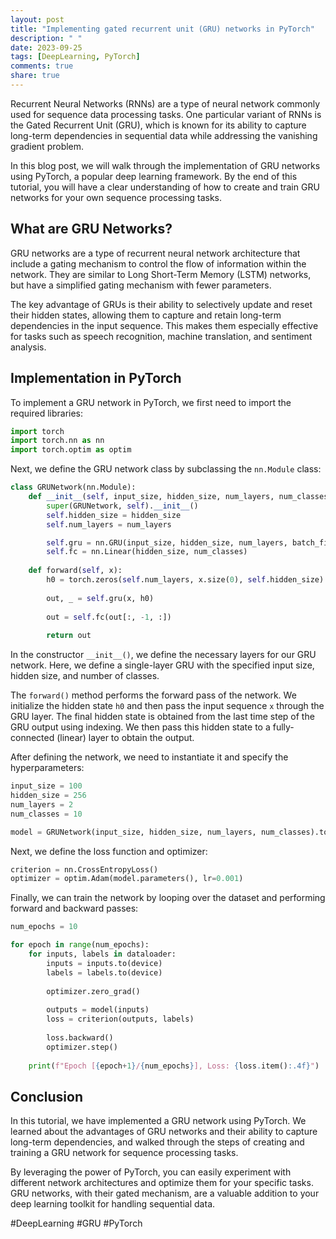 ```yaml
---
layout: post
title: "Implementing gated recurrent unit (GRU) networks in PyTorch"
description: " "
date: 2023-09-25
tags: [DeepLearning, PyTorch]
comments: true
share: true
---
```


Recurrent Neural Networks (RNNs) are a type of neural network commonly used for sequence data processing tasks. One particular variant of RNNs is the Gated Recurrent Unit (GRU), which is known for its ability to capture long-term dependencies in sequential data while addressing the vanishing gradient problem.

In this blog post, we will walk through the implementation of GRU networks using PyTorch, a popular deep learning framework. By the end of this tutorial, you will have a clear understanding of how to create and train GRU networks for your own sequence processing tasks.

## What are GRU Networks?

GRU networks are a type of recurrent neural network architecture that include a gating mechanism to control the flow of information within the network. They are similar to Long Short-Term Memory (LSTM) networks, but have a simplified gating mechanism with fewer parameters.

The key advantage of GRUs is their ability to selectively update and reset their hidden states, allowing them to capture and retain long-term dependencies in the input sequence. This makes them especially effective for tasks such as speech recognition, machine translation, and sentiment analysis.

## Implementation in PyTorch

To implement a GRU network in PyTorch, we first need to import the required libraries:

```python
import torch
import torch.nn as nn
import torch.optim as optim
```

Next, we define the GRU network class by subclassing the `nn.Module` class:

```python
class GRUNetwork(nn.Module):
    def __init__(self, input_size, hidden_size, num_layers, num_classes):
        super(GRUNetwork, self).__init__()
        self.hidden_size = hidden_size
        self.num_layers = num_layers

        self.gru = nn.GRU(input_size, hidden_size, num_layers, batch_first=True)
        self.fc = nn.Linear(hidden_size, num_classes)
        
    def forward(self, x):
        h0 = torch.zeros(self.num_layers, x.size(0), self.hidden_size).to(device)
        
        out, _ = self.gru(x, h0)
        
        out = self.fc(out[:, -1, :])
        
        return out
```

In the constructor `__init__()`, we define the necessary layers for our GRU network. Here, we define a single-layer GRU with the specified input size, hidden size, and number of classes.

The `forward()` method performs the forward pass of the network. We initialize the hidden state `h0` and then pass the input sequence `x` through the GRU layer. The final hidden state is obtained from the last time step of the GRU output using indexing. We then pass this hidden state to a fully-connected (linear) layer to obtain the output.

After defining the network, we need to instantiate it and specify the hyperparameters:

```python
input_size = 100
hidden_size = 256
num_layers = 2
num_classes = 10

model = GRUNetwork(input_size, hidden_size, num_layers, num_classes).to(device)
```

Next, we define the loss function and optimizer:

```python
criterion = nn.CrossEntropyLoss()
optimizer = optim.Adam(model.parameters(), lr=0.001)
```

Finally, we can train the network by looping over the dataset and performing forward and backward passes:

```python
num_epochs = 10

for epoch in range(num_epochs):
    for inputs, labels in dataloader:
        inputs = inputs.to(device)
        labels = labels.to(device)
        
        optimizer.zero_grad()
        
        outputs = model(inputs)
        loss = criterion(outputs, labels)
        
        loss.backward()
        optimizer.step()
        
    print(f"Epoch [{epoch+1}/{num_epochs}], Loss: {loss.item():.4f}")
```

## Conclusion

In this tutorial, we have implemented a GRU network using PyTorch. We learned about the advantages of GRU networks and their ability to capture long-term dependencies, and walked through the steps of creating and training a GRU network for sequence processing tasks.

By leveraging the power of PyTorch, you can easily experiment with different network architectures and optimize them for your specific tasks. GRU networks, with their gated mechanism, are a valuable addition to your deep learning toolkit for handling sequential data. 

#DeepLearning #GRU #PyTorch